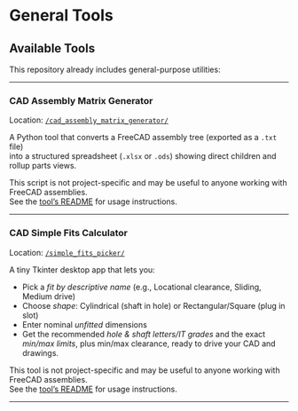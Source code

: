 # General Tools

## Available Tools  

This repository already includes general-purpose utilities:  

---

### CAD Assembly Matrix Generator  
Location: [`/cad_assembly_matrix_generator/`](cad_assembly_matrix_generator/)  

A Python tool that converts a FreeCAD assembly tree (exported as a `.txt` file)  
into a structured spreadsheet (`.xlsx` or `.ods`) showing direct children and rollup parts views.  

This script is not project-specific and may be useful to anyone working with FreeCAD assemblies.  
See the [tool’s README](cad_assembly_matrix_generator/README.md) for usage instructions.  

---

### CAD Simple Fits Calculator
Location: [`/simple_fits_picker/`](simple_fits_picker/)  

A tiny Tkinter desktop app that lets you:
- Pick a *fit by descriptive name* (e.g., Locational clearance, Sliding, Medium drive)
- Choose *shape*: Cylindrical (shaft in hole) or Rectangular/Square (plug in slot)
- Enter nominal *unfitted* dimensions
- Get the recommended *hole & shaft letters/IT grades* and the exact *min/max limits*,
  plus min/max clearance, ready to drive your CAD and drawings.

This tool is not project-specific and may be useful to anyone working with FreeCAD assemblies.  
See the [tool’s README](simple_fits_picker/README.md) for usage instructions.

---
